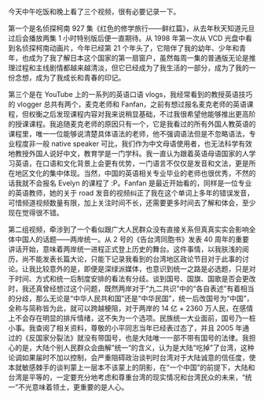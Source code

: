 今天中午吃饭和晚上看了三个视频，很有必要记录一下。

第一个是名侦探柯南 927 集《红色的修学旅行——鲜红篇》，从去年秋天知道元旦过后会播放两集 1 小时特别版后便一直期待。从 1998 年第一次从 VCD 光盘中看到名侦探柯南动画片，今年已经第 21 个年头了，它陪伴了我的幼年、少年和青年，也成为了我了解日本这个国家的第一扇窗户，虽然每周一集的普通版无论是推理过程和主线剧情都越来越清淡，但它已经成为了我生活的一部分，成为了我的一份念想，成为了我成长和青春的印记。

第三个是在 YouTube 上的一系列的英语口语 vlogs，我经常看到的教授英语技巧的 vlogger 总共有两个，麦克老师和 Fanfan，之前有想过报名麦克老师的英语课程，但权衡之后发现课程内容对我来说稍显基础，不过我很希望他能够推出更高阶的授课课程。我追随麦克老师的原因只有一个，它是我看过的所有外国人教英语的课程里，唯一一位能够说清楚具体语法的老师，他不强调语法但是不忽略语法，专业程度非一般 native speaker 可比，我们作为中文母语使用者，也无法科学有效地教授外国人说好中文，教育学是一门学科。我一直认为跟着英语母语国家的人学习英语，在口语和文化背景上会更有优势，一门语言不仅仅是发音和文法，更是所在地区文化的集中体现。当然，中国的英语相关专业毕业的老师也很优秀，不然的话我就不会报名 Evelyn 的课程了 :P。Fanfan 是最近开始看的，同样是一位专业的英语教师，她的关于 road 发音的视频纠正了我在这个单词上多年的错误发音，可惜频道视频数量有限，加上关注时间不长，还需要更多时间去了解和体会，至少现在觉得很不错。

第二组视频，牵涉到了一个看似跟广大人民群众没有直接关系但真真实实会影响全体中国人的话题——两岸统一。从 2 号的《告台湾同胞书》发表 40 周年的重要讲话开始，意味着两岸统一进程正式登上历史的舞台。这件事情，以我肤浅的阅历，尚不能发表长篇大论，只能下记录我看到的台湾地区政论节目对于此事的讨论。让我比较意外的是，即便是深绿派媒体，也意识到统一之路是必选题，只是对于时间、方式和统一后制度安排的看法有分歧。谈到国号、国旗、国歌是否会更改时，我还真曾经想过这个问题，既然两岸对于“九二共识”中的“各自表述”有着相当的分歧，那么无论是“中华人民共和国”还是“中华民国”，统一后改国号为“中国”，全称与简称皆为此，就可以跨越梗阻，对于两岸的 14 亿 + 2360 万人民，在感情上不会存在明显的排斥情绪，这不失为一个选项。民族统一大业面前，国号乃一桩小事。我查阅了相关资料，尊敬的小平同志当年已经表过态了，并且 2005 年通过的《反国家分裂法》就没有带国号，也是大陆唯一一部不带有国号的法律。我担心的是，大陆个别人民群众会曲解”统一“的含义，认为是大陆“吃掉”了台湾，这种论调如果届时不加以控制，会严重阻碍政治谈判时台湾对于大陆诚意的信任度，使本就敏感棘手的谈判蒙上一层本不该蒙上的阴影，在“一个中国”的前提下，大陆和台湾是平等的，一定要充分地考虑和尊重台湾的现实情况和台湾民众的未来，“统一”不光意味着领土，更重要的是人心。
